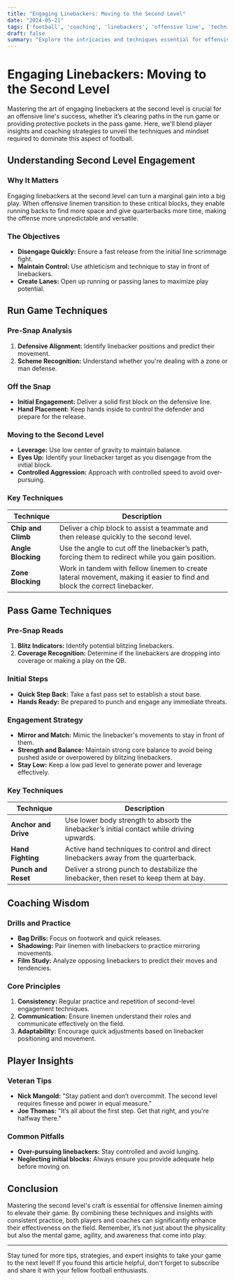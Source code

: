 ```yaml
---
title: "Engaging Linebackers: Moving to the Second Level"
date: "2024-05-21"
tags: ['football', 'coaching', 'linebackers', 'offensive line', 'techniques', 'run game', 'pass game', 'second level', 'strategy']
draft: false
summary: "Explore the intricacies and techniques essential for offensive linemen to effectively engage linebackers when moving to the second level in both run and pass plays."
---
```


# Engaging Linebackers: Moving to the Second Level

Mastering the art of engaging linebackers at the second level is crucial for an offensive line's success, whether it’s clearing paths in the run game or providing protective pockets in the pass game. Here, we'll blend player insights and coaching strategies to unveil the techniques and mindset required to dominate this aspect of football.

## Understanding Second Level Engagement

### Why It Matters

Engaging linebackers at the second level can turn a marginal gain into a big play. When offensive linemen transition to these critical blocks, they enable running backs to find more space and give quarterbacks more time, making the offense more unpredictable and versatile.

### The Objectives

- **Disengage Quickly:** Ensure a fast release from the initial line scrimmage fight.
- **Maintain Control:** Use athleticism and technique to stay in front of linebackers.
- **Create Lanes:** Open up running or passing lanes to maximize play potential.

## Run Game Techniques

### Pre-Snap Analysis

1. **Defensive Alignment:** Identify linebacker positions and predict their movement.
2. **Scheme Recognition:** Understand whether you're dealing with a zone or man defense.

### Off the Snap

- **Initial Engagement:** Deliver a solid first block on the defensive line.
- **Hand Placement:** Keep hands inside to control the defender and prepare for the release.

### Moving to the Second Level

- **Leverage:** Use low center of gravity to maintain balance.
- **Eyes Up:** Identify your linebacker target as you disengage from the initial block.
- **Controlled Aggression:** Approach with controlled speed to avoid over-pursuing.

### Key Techniques

| Technique      | Description |
|----------------|-------------|
| **Chip and Climb** | Deliver a chip block to assist a teammate and then release quickly to the second level. |
| **Angle Blocking** | Use the angle to cut off the linebacker’s path, forcing them to redirect while you gain position. |
| **Zone Blocking**  | Work in tandem with fellow linemen to create lateral movement, making it easier to find and block the correct linebacker. |

## Pass Game Techniques

### Pre-Snap Reads

1. **Blitz Indicators:** Identify potential blitzing linebackers.
2. **Coverage Recognition:** Determine if the linebackers are dropping into coverage or making a play on the QB.

### Initial Steps

- **Quick Step Back:** Take a fast pass set to establish a stout base.
- **Hands Ready:** Be prepared to punch and engage any immediate threats.

### Engagement Strategy

- **Mirror and Match:** Mimic the linebacker's movements to stay in front of them.
- **Strength and Balance:** Maintain strong core balance to avoid being pushed aside or overpowered by blitzing linebackers.
- **Stay Low:** Keep a low pad level to generate power and leverage effectively.

### Key Techniques

| Technique        | Description |
|------------------|-------------|
| **Anchor and Drive** | Use lower body strength to absorb the linebacker’s initial contact while driving upwards. |
| **Hand Fighting**   | Active hand techniques to control and direct linebackers away from the quarterback. |
| **Punch and Reset** | Deliver a strong punch to destabilize the linebacker, then reset to keep them at bay. |

## Coaching Wisdom

### Drills and Practice

- **Bag Drills:** Focus on footwork and quick releases.
- **Shadowing:** Pair linemen with linebackers to practice mirroring movements.
- **Film Study:** Analyze opposing linebackers to predict their moves and tendencies.

### Core Principles

1. **Consistency:** Regular practice and repetition of second-level engagement techniques.
2. **Communication:** Ensure linemen understand their roles and communicate effectively on the field.
3. **Adaptability:** Encourage quick adjustments based on linebacker positioning and movement.

## Player Insights

### Veteran Tips

- **Nick Mangold:** "Stay patient and don’t overcommit. The second level requires finesse and power in equal measure."
- **Joe Thomas:** "It’s all about the first step. Get that right, and you’re halfway there."

### Common Pitfalls

- **Over-pursuing linebackers:** Stay controlled and avoid lunging.
- **Neglecting initial blocks:** Always ensure you provide adequate help before moving on.

## Conclusion

Mastering the second level's craft is essential for offensive linemen aiming to elevate their game. By combining these techniques and insights with consistent practice, both players and coaches can significantly enhance their effectiveness on the field. Remember, it’s not just about the physicality but also the mental game, agility, and awareness that come into play.

---

Stay tuned for more tips, strategies, and expert insights to take your game to the next level! If you found this article helpful, don't forget to subscribe and share it with your fellow football enthusiasts.